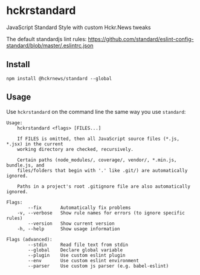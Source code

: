 # hckrstandard

JavaScript Standard Style with custom Hckr.News tweaks

The default standardjs lint rules: https://github.com/standard/eslint-config-standard/blob/master/.eslintrc.json

## Install

```
npm install @hckrnews/standard --global
```

## Usage
Use `hckrstandard` on the command line the same way you use `standard`:

```
Usage:
    hckrstandard <flags> [FILES...]

    If FILES is omitted, then all JavaScript source files (*.js, *.jsx) in the current
    working directory are checked, recursively.

    Certain paths (node_modules/, coverage/, vendor/, *.min.js, bundle.js, and
    files/folders that begin with '.' like .git/) are automatically ignored.

    Paths in a project's root .gitignore file are also automatically ignored.

Flags:
        --fix       Automatically fix problems
    -v, --verbose   Show rule names for errors (to ignore specific rules)
        --version   Show current version
    -h, --help      Show usage information

Flags (advanced):
        --stdin     Read file text from stdin
        --global    Declare global variable
        --plugin    Use custom eslint plugin
        --env       Use custom eslint environment
        --parser    Use custom js parser (e.g. babel-eslint)
```
